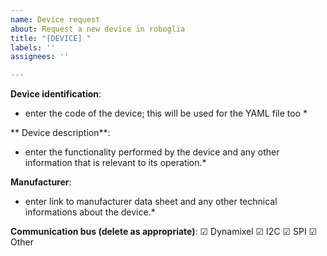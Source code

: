 ```yaml
---
name: Device request
about: Request a new device in roboglia
title: "[DEVICE] "
labels: ''
assignees: ''

---
```


**Device identification**: 
* enter the code of the device; this will be used for the YAML file too *

** Device description**:
* enter the functionality performed by the device and any other information that is relevant to its operation.*

**Manufacturer**:
* enter link to manufacturer data sheet and any other technical informations about the device.*

**Communication bus (delete as appropriate)**:
☑︎ Dynamixel
☑︎ I2C
☑︎ SPI
☑︎ Other
